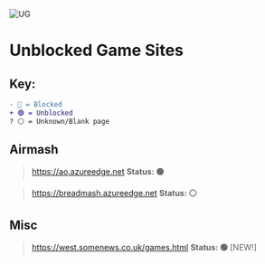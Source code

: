 ![UG](https://github.com/BeanChair/UnblockedGameSites/assets/169915564/fb403ebe-7a97-4f50-b27f-14f11ecf8114)
# Unblocked Game Sites

## Key:
```diff
- 🔴 = Blocked
+ 🟢 = Unblocked
? ⚪ = Unknown/Blank page
```

## Airmash
> https://ao.azureedge.net **Status: 🟢**

> https://breadmash.azureedge.net **Status: ⚪**

## Misc
> https://west.somenews.co.uk/games.html **Status: 🟢** [NEW!]
